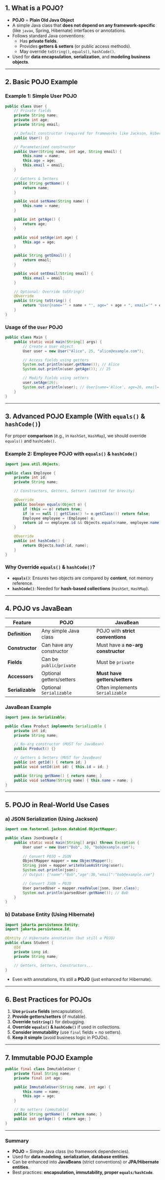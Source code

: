 ## **1. What is a POJO?**
- **POJO** = **Plain Old Java Object**  
- A simple Java class that **does not depend on any framework-specific** (like `javax`, Spring, Hibernate) interfaces or annotations.
- Follows standard Java conventions:
  - Has **private fields**.
  - Provides **getters & setters** (or public access methods).
  - May override `toString()`, `equals()`, `hashCode()`.
- Used for **data encapsulation**, **serialization**, and **modeling business objects**.

---

## **2. Basic POJO Example**
### **Example 1: Simple User POJO**
```java
public class User {
    // Private fields
    private String name;
    private int age;
    private String email;

    // Default constructor (required for frameworks like Jackson, Hibernate)
    public User() {}

    // Parameterized constructor
    public User(String name, int age, String email) {
        this.name = name;
        this.age = age;
        this.email = email;
    }

    // Getters & Setters
    public String getName() {
        return name;
    }

    public void setName(String name) {
        this.name = name;
    }

    public int getAge() {
        return age;
    }

    public void setAge(int age) {
        this.age = age;
    }

    public String getEmail() {
        return email;
    }

    public void setEmail(String email) {
        this.email = email;
    }

    // Optional: Override toString()
    @Override
    public String toString() {
        return "User{name='" + name + "', age=" + age + ", email='" + email + "'}";
    }
}
```

### **Usage of the `User` POJO**
```java
public class Main {
    public static void main(String[] args) {
        // Create a User object
        User user = new User("Alice", 25, "alice@example.com");

        // Access fields using getters
        System.out.println(user.getName()); // Alice
        System.out.println(user.getAge()); // 25

        // Modify fields using setters
        user.setAge(26);
        System.out.println(user); // User{name='Alice', age=26, email='alice@example.com'}
    }
}
```

---

## **3. Advanced POJO Example (With `equals()` & `hashCode()`)**
For proper **comparison** (e.g., in `HashSet`, `HashMap`), we should override `equals()` and `hashCode()`.

### **Example 2: Employee POJO with `equals()` & `hashCode()`**
```java
import java.util.Objects;

public class Employee {
    private int id;
    private String name;

    // Constructors, Getters, Setters (omitted for brevity)

    @Override
    public boolean equals(Object o) {
        if (this == o) return true;
        if (o == null || getClass() != o.getClass()) return false;
        Employee employee = (Employee) o;
        return id == employee.id && Objects.equals(name, employee.name);
    }

    @Override
    public int hashCode() {
        return Objects.hash(id, name);
    }
}
```

### **Why Override `equals()` & `hashCode()`?**
- **`equals()`**: Ensures two objects are compared by **content**, not memory reference.
- **`hashCode()`**: Needed for **hash-based collections** (`HashSet`, `HashMap`).

---

## **4. POJO vs JavaBean**
| Feature        | POJO                          | JavaBean                     |
|---------------|-------------------------------|-----------------------------|
| **Definition** | Any simple Java class         | POJO with **strict conventions** |
| **Constructor** | Can have any constructor      | Must have a **no-arg constructor** |
| **Fields**     | Can be `public`/`private`     | Must be `private`            |
| **Accessors**  | Optional getters/setters      | **Must have getters/setters** |
| **Serializable** | Optional `Serializable`      | Often implements `Serializable` |

### **JavaBean Example**
```java
import java.io.Serializable;

public class Product implements Serializable {
    private int id;
    private String name;

    // No-arg constructor (MUST for JavaBean)
    public Product() {}

    // Getters & Setters (MUST for JavaBean)
    public int getId() { return id; }
    public void setId(int id) { this.id = id; }

    public String getName() { return name; }
    public void setName(String name) { this.name = name; }
}
```

---

## **5. POJO in Real-World Use Cases**
### **a) JSON Serialization (Using Jackson)**
```java
import com.fasterxml.jackson.databind.ObjectMapper;

public class JsonExample {
    public static void main(String[] args) throws Exception {
        User user = new User("Bob", 30, "bob@example.com");
        
        // Convert POJO → JSON
        ObjectMapper mapper = new ObjectMapper();
        String json = mapper.writeValueAsString(user);
        System.out.println(json); 
        // Output: {"name":"Bob","age":30,"email":"bob@example.com"}

        // Convert JSON → POJO
        User parsedUser = mapper.readValue(json, User.class);
        System.out.println(parsedUser.getName()); // Bob
    }
}
```

### **b) Database Entity (Using Hibernate)**
```java
import jakarta.persistence.Entity;
import jakarta.persistence.Id;

@Entity // Hibernate annotation (but still a POJO)
public class Student {
    @Id
    private Long id;
    private String name;

    // Getters, Setters, Constructors...
}
```
- Even with annotations, it’s still a **POJO** (just enhanced for Hibernate).

---

## **6. Best Practices for POJOs**
1. **Use `private` fields** (encapsulation).
2. **Provide getters/setters** (if mutable).
3. **Override `toString()`** for debugging.
4. **Override `equals()` & `hashCode()`** if used in collections.
5. **Consider immutability** (use `final` fields + no setters).
6. **Keep it simple** (avoid business logic in POJOs).

---

## **7. Immutable POJO Example**
```java
public final class ImmutableUser {
    private final String name;
    private final int age;

    public ImmutableUser(String name, int age) {
        this.name = name;
        this.age = age;
    }

    // No setters (immutable)
    public String getName() { return name; }
    public int getAge() { return age; }
}
```

---

### **Summary**
- **POJO** = Simple Java class (no framework dependencies).
- Used for **data modeling**, **serialization**, **database entities**.
- Can be enhanced into **JavaBeans** (strict conventions) or **JPA/Hibernate entities**.
- Best practices: **encapsulation, immutability, proper `equals/hashCode`**.
